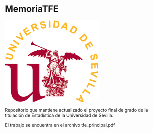 # MemoriaTFE

![](logo.png)

Repositorio que mantiene actualizado el proyecto final de grado de la titulación de Estadística de la Universidad de Sevilla.

El trabajo se encuentra en el archivo tfe_principal.pdf
